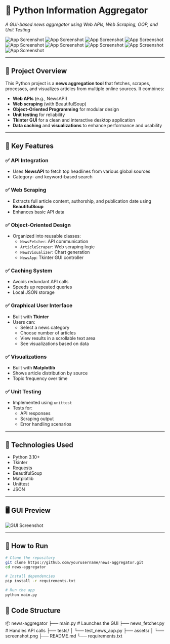 # 📰 Python Information Aggregator

_A GUI-based news aggregator using Web APIs, Web Scraping, OOP, and Unit Testing_

![App Screenshot](assets/1.png)
![App Screenshot](assets/2.png)
![App Screenshot](assets/3.png)
![App Screenshot](assets/4.png)
![App Screenshot](assets/5.png)
![App Screenshot](assets/6.png)
![App Screenshot](assets/7.png)
![App Screenshot](assets/8.png)
![App Screenshot](assets/9.png)

---

## 📌 Project Overview

This Python project is a **news aggregation tool** that fetches, scrapes, processes, and visualizes articles from multiple online sources. It combines:

- **Web APIs** (e.g., NewsAPI)
- **Web scraping** (with BeautifulSoup)
- **Object-Oriented Programming** for modular design
- **Unit testing** for reliability
- **Tkinter GUI** for a clean and interactive desktop application
- **Data caching** and **visualizations** to enhance performance and usability

---

## 🎯 Key Features

### ✅ API Integration

- Uses **NewsAPI** to fetch top headlines from various global sources
- Category- and keyword-based search

### ✅ Web Scraping

- Extracts full article content, authorship, and publication date using **BeautifulSoup**
- Enhances basic API data

### ✅ Object-Oriented Design

- Organized into reusable classes:
  - `NewsFetcher`: API communication
  - `ArticleScraper`: Web scraping logic
  - `NewsVisualizer`: Chart generation
  - `NewsApp`: Tkinter GUI controller

### ✅ Caching System

- Avoids redundant API calls
- Speeds up repeated queries
- Local JSON storage

### ✅ Graphical User Interface

- Built with **Tkinter**
- Users can:
  - Select a news category
  - Choose number of articles
  - View results in a scrollable text area
  - See visualizations based on data

### ✅ Visualizations

- Built with **Matplotlib**
- Shows article distribution by source
- Topic frequency over time

### ✅ Unit Testing

- Implemented using `unittest`
- Tests for:
  - API responses
  - Scraping output
  - Error handling scenarios

---

## 🧰 Technologies Used

- Python 3.10+
- Tkinter
- Requests
- BeautifulSoup
- Matplotlib
- Unittest
- JSON

---

## 🖥️ GUI Preview

![GUI Screenshot](path_to_screenshot.png)

---

## 🚀 How to Run

```bash
# Clone the repository
git clone https://github.com/yourusername/news-aggregator.git
cd news-aggregator

# Install dependencies
pip install -r requirements.txt

# Run the app
python main.py
```

## 🚀 Code Structure

📦 news-aggregator
├── main.py # Launches the GUI
├── news_fetcher.py # Handles API calls
├── tests/
│ └── test_news_app.py
├── assets/
│ └── screenshot.png
├── README.md
└── requirements.txt
